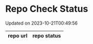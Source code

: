 # Repo Check Status

Updated on 2023-10-21T00:49:56

| repo url | repo status |
| -------- | -------- | 
